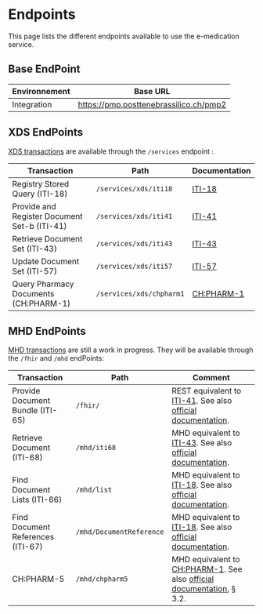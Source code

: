 # Endpoints
This page lists the different endpoints available to use the e-medication service.

## Base EndPoint
| Environnement | Base URL |
| --- | --- |
| Integration | https://pmp.posttenebrassilico.ch/pmp2 |

## XDS EndPoints
[XDS transactions](https://profiles.ihe.net/ITI/TF/Volume1/ch-10.html) are available through the `/services` endpoint :

| Transaction | Path | Documentation |
| --- | --- | --- |
|Registry Stored Query (ITI-18)|`/services/xds/iti18`| [ITI-18](transactions/iti18.md)|
|Provide and Register Document Set-b (ITI-41)|`/services/xds/iti41`| [ITI-41](transactions/iti41.md)|
|Retrieve Document Set (ITI-43)|`/services/xds/iti43`| [ITI-43](transactions/iti43.md)|
|Update Document Set (ITI-57)|`/services/xds/iti57`| [ITI-57](transactions/iti57.md)|
|Query Pharmacy Documents (CH:PHARM-1)|`/services/xds/chpharm1`| [CH:PHARM-1](transactions/chpharm1.md)|

## MHD EndPoints
[MHD transactions](https://profiles.ihe.net/ITI/MHD/index.html) are still a work in progress. They will be available through the `/fhir` and `/mhd` endPoints:

| Transaction | Path | Comment |
| --- | --- | --- |
| Provide Document Bundle (ITI-65)|`/fhir/`|REST equivalent to [ITI-41](transactions/iti41.md). See also [official documentation](https://profiles.ihe.net/ITI/MHD/ITI-65.html).|
| Retrieve Document (ITI-68)|`/mhd/iti68`|MHD equivalent to [ITI-43](transactions/iti43.md). See also [official documentation](https://profiles.ihe.net/ITI/MHD/ITI-68.html).|
| Find Document Lists (ITI-66)|`/mhd/list`|MHD equivalent to [ITI-18](transactions/iti18.md). See also [official documentation](https://profiles.ihe.net/ITI/MHD/ITI-66.html).|
| Find Document References (ITI-67)|`/mhd/DocumentReference`|MHD equivalent to [ITI-18](transactions/iti18.md). See also [official documentation](https://profiles.ihe.net/ITI/MHD/ITI-67.html).|
| CH:PHARM-5|`/mhd/chpharm5`|MHD equivalent to [CH:PHARM-1](transactions/chpharm1.md). See also [official documentation](https://www.ihe.net/uploadedFiles/Documents/Pharmacy/IHE_Pharmacy_Suppl_CMPD.pdf), § 3.2.|